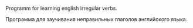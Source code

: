 Programm for learning english irregular verbs.

Программа для заучивания неправильных глаголов английского языка.